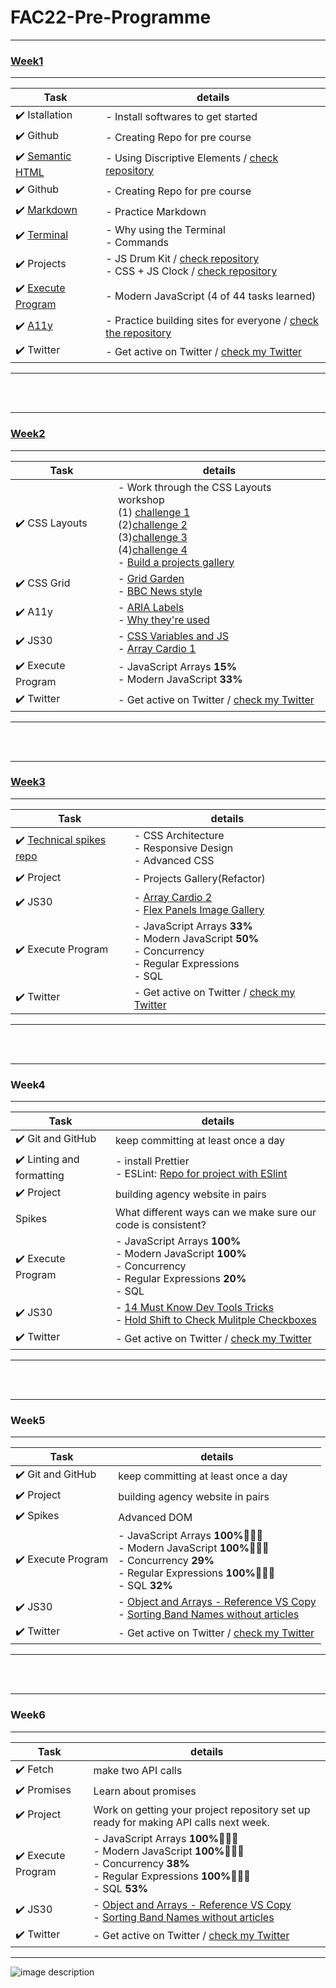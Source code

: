 # FAC22-Pre-Programme

---

### [Week1](https://github.com/jijip41/FAC22-Pre-Programme/tree/main/week1)

---

| Task                                                                                                        | details                                                                                                                                                                                                                                                            |
| ----------------------------------------------------------------------------------------------------------- | ------------------------------------------------------------------------------------------------------------------------------------------------------------------------------------------------------------------------------------------------------------------ |
| :heavy_check_mark: Istallation                                                                              | - Install softwares to get started                                                                                                                                                                                                                                 |
| :heavy_check_mark: Github                                                                                   | - Creating Repo for pre course                                                                                                                                                                                                                                     |
| :heavy_check_mark: [Semantic HTML](https://learn.foundersandcoders.com/workshops/semantic-html/)            | - Using Discriptive Elements / [check repository](https://github.com/jijip41/FAC22-Pre-Programme/tree/main/week1/semantic-html)                                                                                                                                    |
| :heavy_check_mark: Github                                                                                   | - Creating Repo for pre course                                                                                                                                                                                                                                     |
| :heavy_check_mark: [Markdown](https://guides.github.com/features/mastering-markdown/)                       | - Practice Markdown                                                                                                                                                                                                                                                |
| :heavy_check_mark: [Terminal](https://www.digitalocean.com/community/tutorials/a-linux-command-line-primer) | - Why using the Terminal <br/> - Commands                                                                                                                                                                                                                          |
| :heavy_check_mark: Projects                                                                                 | - JS Drum Kit / [check repository](https://github.com/jijip41/FAC22-Pre-Programme/tree/main/week1/01JavaScriptDrumKit)<br /> - CSS + JS Clock / [check repository](https://github.com/jijip41/FAC22-Pre-Programme/tree/main/week1/02%20-%20JS%20and%20CSS%20Clock) |
| :heavy_check_mark: [Execute Program](https://www.executeprogram.com/)                                       | - Modern JavaScript (4 of 44 tasks learned)                                                                                                                                                                                                                        |
| :heavy_check_mark: [A11y](https://learn.foundersandcoders.com/workshops/learn-a11y/)                        | - Practice building sites for everyone / [check the repository](https://github.com/jijip41/FAC22-Pre-Programme/tree/main/week1/learn-a11y)                                                                                                                         |
| :heavy_check_mark: Twitter                                                                                  | - Get active on Twitter / [check my Twitter](https://twitter.com/jihye_pak)                                                                                                                                                                                        |

---

<br>
<br>

---

### [Week2](https://github.com/jijip41/FAC22-Pre-Programme/tree/main/week2)

---

| Task                               | details                                                                                                                                                                                                                                                                                                                                                                                                                                                                                                                                                                |
| ---------------------------------- | ---------------------------------------------------------------------------------------------------------------------------------------------------------------------------------------------------------------------------------------------------------------------------------------------------------------------------------------------------------------------------------------------------------------------------------------------------------------------------------------------------------------------------------------------------------------------- |
| :heavy_check_mark: CSS Layouts     | - Work through the CSS Layouts workshop<br> (1) [challenge 1](https://github.com/jijip41/FAC22-Pre-Programme/tree/main/week2/css-layout/challenge-1)<br>(2)[challenge 2](https://github.com/jijip41/FAC22-Pre-Programme/tree/main/week2/css-layout/challenge-2)<br>(3)[challenge 3](https://github.com/jijip41/FAC22-Pre-Programme/tree/main/week2/css-layout/challenge-3)<br>(4)[challenge 4](https://github.com/jijip41/FAC22-Pre-Programme/tree/main/week2/css-layout/challenge-4)<br> - [Build a projects gallery](https://jijip41.github.io/Ji-Projects-Gallery/) |
| :heavy_check_mark: CSS Grid        | - [Grid Garden](https://cssgridgarden.com/) <br> - [BBC News style](https://github.com/jijip41/FAC22-Pre-Programme/tree/main/week2/css-grid/learn-css-grid-master)                                                                                                                                                                                                                                                                                                                                                                                                     |
| :heavy_check_mark: A11y            | - [ARIA Labels](https://css-tricks.com/why-how-and-when-to-use-semantic-html-and-aria/) <br> - [Why they're used](https://www.24a11y.com/2019/what-a-year-of-learning-and-teaching-accessibility-taught-me/)                                                                                                                                                                                                                                                                                                                                                           |
| :heavy_check_mark: JS30            | - [CSS Variables and JS](https://github.com/jijip41/FAC22-Pre-Programme/tree/main/week2/CSS-Variables-and-JS) <br> - [Array Cardio 1](https://github.com/jijip41/FAC22-Pre-Programme/tree/main/week2/04-array-cardio-1)                                                                                                                                                                                                                                                                                                                                                |
| :heavy_check_mark: Execute Program | - JavaScript Arrays **15%**<br> - Modern JavaScript **33%**                                                                                                                                                                                                                                                                                                                                                                                                                                                                                                            |
| :heavy_check_mark: Twitter         | - Get active on Twitter / [check my Twitter](https://twitter.com/jihye_pak)                                                                                                                                                                                                                                                                                                                                                                                                                                                                                            |

---

<br>
<br>

---

### [Week3](https://github.com/jijip41/FAC22-Pre-Programme/tree/main/week3)

---

| Task                                                                            | details                                                                                                                                                                                                                |
| ------------------------------------------------------------------------------- | ---------------------------------------------------------------------------------------------------------------------------------------------------------------------------------------------------------------------- |
| :heavy_check_mark: [Technical spikes repo](https://github.com/jijip41/Learning) | - CSS Architecture <br> - Responsive Design <br> - Advanced CSS                                                                                                                                                        |
| :heavy_check_mark: Project                                                      | - Projects Gallery(Refactor)                                                                                                                                                                                           |
| :heavy_check_mark: JS30                                                         | - [Array Cardio 2](https://github.com/jijip41/FAC22-Pre-Programme/tree/main/week3/array-cardio-2)<br> - [Flex Panels Image Gallery](https://github.com/jijip41/FAC22-Pre-Programme/tree/main/week3/flex-panel-gallery) |
| :heavy_check_mark: Execute Program                                              | - JavaScript Arrays **33%**<br> - Modern JavaScript **50%**<br> - Concurrency<br> - Regular Expressions<br> - SQL                                                                                                      |
| :heavy_check_mark: Twitter                                                      | - Get active on Twitter / [check my Twitter](https://twitter.com/jihye_pak)                                                                                                                                            |

---

<br>
<br>

---

### Week4

---

| Task                                      | details                                                                                                                                                                                                                                                                        |
| ----------------------------------------- | ------------------------------------------------------------------------------------------------------------------------------------------------------------------------------------------------------------------------------------------------------------------------------ |
| :heavy_check_mark: Git and GitHub         | keep committing at least once a day                                                                                                                                                                                                                                            |
| :heavy_check_mark: Linting and formatting | - install Prettier<br> - ESLint: [Repo for project with ESlint](https://github.com/jijip41/Project-with-ESLint)                                                                                                                                                                |
| :heavy_check_mark: Project                | building agency website in pairs                                                                                                                                                                                                                                               |
| Spikes                                    | What different ways can we make sure our code is consistent?                                                                                                                                                                                                                   |
| :heavy_check_mark: Execute Program        | - JavaScript Arrays **100%**<br> - Modern JavaScript **100%**<br> - Concurrency<br> - Regular Expressions **20%**<br> - SQL                                                                                                                                                    |
| :heavy_check_mark: JS30                   | - [14 Must Know Dev Tools Tricks](https://github.com/jijip41/FAC22-Pre-Programme/tree/main/week4/14-must-know-dev-tools-tricks)<br>- [Hold Shift to Check Mulitple Checkboxes](https://github.com/jijip41/FAC22-Pre-Programme/tree/main/week4/hold-shift-and-check-checkboxes) |
| :heavy_check_mark: Twitter                | - Get active on Twitter / [check my Twitter](https://twitter.com/jihye_pak)                                                                                                                                                                                                    |

---

<br>
<br>

---

### Week5

---

| Task                               | details                                                                                                                                                        |
| ---------------------------------- | -------------------------------------------------------------------------------------------------------------------------------------------------------------- |
| :heavy_check_mark: Git and GitHub  | keep committing at least once a day                                                                                                                            |
| :heavy_check_mark: Project         | building agency website in pairs                                                                                                                               |
| :heavy_check_mark: Spikes          | Advanced DOM                                                                                                                                                   |
| :heavy_check_mark: Execute Program | - JavaScript Arrays **100%**🎉🎉🎉<br> - Modern JavaScript **100%**🎉🎉🎉<br> - Concurrency **29%**<br> - Regular Expressions **100%**🎉🎉🎉<br> - SQL **32%** |
| :heavy_check_mark: JS30            | - [Object and Arrays - Reference VS Copy]()<br>- [Sorting Band Names without articles]()                                                                       |
| :heavy_check_mark: Twitter         | - Get active on Twitter / [check my Twitter](https://twitter.com/jihye_pak)                                                                                    |

---

<br>
<br>

---

### Week6

---

| Task                               | details                                                                                                                                                        |
| ---------------------------------- | -------------------------------------------------------------------------------------------------------------------------------------------------------------- |
| :heavy_check_mark: Fetch           | make two API calls                                                                                                                                             |
| :heavy_check_mark: Promises        | Learn about promises                                                                                                                                           |
| :heavy_check_mark: Project         | Work on getting your project repository set up ready for making API calls next week.                                                                           |
| :heavy_check_mark: Execute Program | - JavaScript Arrays **100%**🎉🎉🎉<br> - Modern JavaScript **100%**🎉🎉🎉<br> - Concurrency **38%**<br> - Regular Expressions **100%**🎉🎉🎉<br> - SQL **53%** |
| :heavy_check_mark: JS30            | - [Object and Arrays - Reference VS Copy]()<br>- [Sorting Band Names without articles]()                                                                       |
| :heavy_check_mark: Twitter         | - Get active on Twitter / [check my Twitter](https://twitter.com/jihye_pak)                                                                                    |

---

![image description](https://camo.githubusercontent.com/b192adfb8ff465a3aa3fb799bdeb0d94774ccf150c09c8a1a209b5454cb0b64e/68747470733a2f2f6d656469612e67697068792e636f6d2f6d656469612f78484d4944417931716b7a4e532f67697068792e676966)
